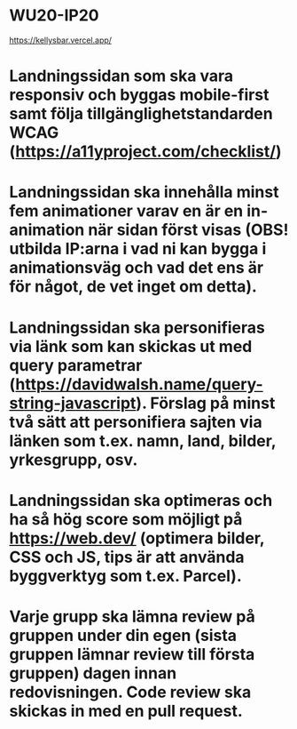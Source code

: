 # WU20-IP20

https://kellysbar.vercel.app/


# Landningssidan som ska vara responsiv och byggas mobile-first samt följa tillgänglighetstandarden WCAG (https://a11yproject.com/checklist/)

# Landningssidan ska innehålla minst fem animationer varav en är en in-animation när sidan först visas (OBS! utbilda IP:arna i vad ni kan bygga i animationsväg och vad det ens är för något, de vet inget om detta).

# Landningssidan ska personifieras via länk som kan skickas ut med query parametrar (https://davidwalsh.name/query-string-javascript). Förslag på minst två sätt att personifiera sajten via länken som t.ex. namn, land, bilder, yrkesgrupp, osv.

# Landningssidan ska optimeras och ha så hög score som möjligt på https://web.dev/ (optimera bilder, CSS och JS, tips är att använda byggverktyg som t.ex. Parcel).




# Varje grupp ska lämna review på gruppen under din egen (sista gruppen lämnar review till första gruppen) dagen innan redovisningen. Code review ska skickas in med en pull request.